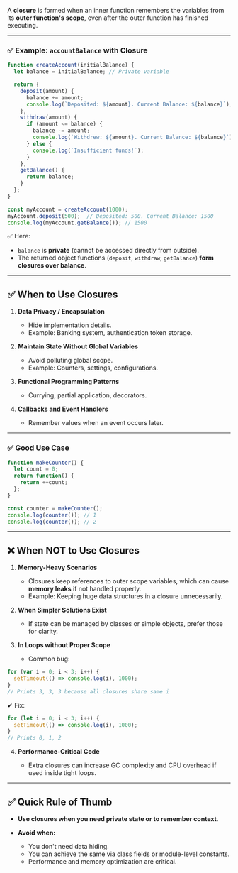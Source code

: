 A **closure** is formed when an inner function remembers the variables from its **outer function's scope**, even after the outer function has finished executing.

---

### ✅ **Example: `accountBalance` with Closure**

```js
function createAccount(initialBalance) {
  let balance = initialBalance; // Private variable

  return {
    deposit(amount) {
      balance += amount;
      console.log(`Deposited: ${amount}. Current Balance: ${balance}`);
    },
    withdraw(amount) {
      if (amount <= balance) {
        balance -= amount;
        console.log(`Withdrew: ${amount}. Current Balance: ${balance}`);
      } else {
        console.log(`Insufficient funds!`);
      }
    },
    getBalance() {
      return balance;
    }
  };
}

const myAccount = createAccount(1000);
myAccount.deposit(500);  // Deposited: 500. Current Balance: 1500
console.log(myAccount.getBalance()); // 1500
```

✅ Here:

* `balance` is **private** (cannot be accessed directly from outside).
* The returned object functions (`deposit`, `withdraw`, `getBalance`) **form closures over balance**.

---

## ✅ **When to Use Closures**

1. **Data Privacy / Encapsulation**

   * Hide implementation details.
   * Example: Banking system, authentication token storage.

2. **Maintain State Without Global Variables**

   * Avoid polluting global scope.
   * Example: Counters, settings, configurations.

3. **Functional Programming Patterns**

   * Currying, partial application, decorators.

4. **Callbacks and Event Handlers**

   * Remember values when an event occurs later.

---

### ✅ **Good Use Case**

```js
function makeCounter() {
  let count = 0;
  return function() {
    return ++count;
  };
}

const counter = makeCounter();
console.log(counter()); // 1
console.log(counter()); // 2
```

---

## ❌ **When NOT to Use Closures**

1. **Memory-Heavy Scenarios**

   * Closures keep references to outer scope variables, which can cause **memory leaks** if not handled properly.
   * Example: Keeping huge data structures in a closure unnecessarily.

2. **When Simpler Solutions Exist**

   * If state can be managed by classes or simple objects, prefer those for clarity.

3. **In Loops without Proper Scope**

   * Common bug:

```js
for (var i = 0; i < 3; i++) {
  setTimeout(() => console.log(i), 1000);
}
// Prints 3, 3, 3 because all closures share same i
```

✔ Fix:

```js
for (let i = 0; i < 3; i++) {
  setTimeout(() => console.log(i), 1000);
}
// Prints 0, 1, 2
```

4. **Performance-Critical Code**

   * Extra closures can increase GC complexity and CPU overhead if used inside tight loops.

---

## ✅ **Quick Rule of Thumb**

* **Use closures when you need private state or to remember context**.
* **Avoid when:**

  * You don't need data hiding.
  * You can achieve the same via class fields or module-level constants.
  * Performance and memory optimization are critical.
